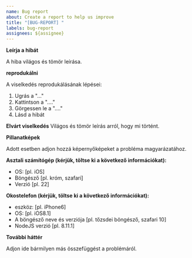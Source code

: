 ```yaml
---
name: Bug report
about: Create a report to help us improve
title: "[BUG-REPORT] "
labels: bug-report
assignees: ${assignee}
---
```


**Leírja a hibát**

A hiba világos és tömör leírása.

**reprodukálni**

A viselkedés reprodukálásának lépései:

1. Ugrás a "..."
1. Kattintson a "...."
1. Görgessen le a "...."
1. Lásd a hibát

**Elvárt viselkedés**
Világos és tömör leírás arról, hogy mi történt.

**Pillanatképek**

Adott esetben adjon hozzá képernyőképeket a probléma magyarázatához.

**Asztali számítógép (kérjük, töltse ki a következő információkat):**

 - OS: [pl. iOS]
 - Böngésző [pl. króm, szafari]
 - Verzió [pl. 22]

**Okostelefon (kérjük, töltse ki a következő információkat):**

 - eszköz: [pl. iPhone6]
 - OS: [pl. iOS8.1]
 - A böngésző neve és verziója [pl. tőzsdei böngésző, szafari 10]
 - NodeJS verzió [pl. 8.11.1]

**További háttér**

Adjon ide bármilyen más összefüggést a problémáról.